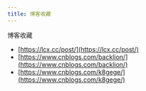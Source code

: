 ```yaml
---
title: 博客收藏
---
```


博客收藏

- [https://lcx.cc/post/](https://lcx.cc/post/)
- [https://www.cnblogs.com/backlion/](https://www.cnblogs.com/backlion/)
- [https://www.cnblogs.com/k8gege/](https://www.cnblogs.com/k8gege/)








